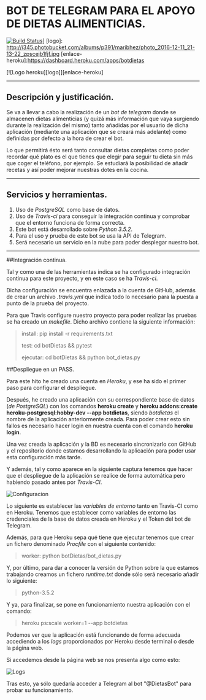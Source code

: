 # BOT DE TELEGRAM PARA EL APOYO DE DIETAS ALIMENTICIAS.

<!-- ![Sin titulo](https://travis-ci.org/maribhez/Infraestructura-Virtual-2016-2017.svg?branch=master) -->

[![Build Status](https://travis-ci.org/maribhez/DietasBot.svg?branch=master)](https://travis-ci.org/maribhez/DietasBot)]
[logo]: http://i345.photobucket.com/albums/p391/maribhez/photo_2016-12-11_21-13-22_zpscejb1fjf.jpg
[enlace-heroku]:https://dashboard.heroku.com/apps/botdietas

[![Logo heroku][logo]][enlace-heroku]

*****

## Descripción  y justificación.

Se va a llevar a cabo la realización de un *bot de telegram* donde se almacenen dietas alimenticias (y quizá más información que vaya surgiendo durante la realización del mismo) tanto añadidas por el usuario de dicha aplicación (mediante una aplicación que se creará más adelante) como definidas por defecto a la hora de crear el bot.

Lo que permitirá ésto será tanto consultar dietas completas como poder recordar qué plato es el que tienes que elegir para seguir tu dieta sin más que coger el teléfono, por ejemplo. Se estudiará la posibilidad de añadir recetas y así poder mejorar nuestras dotes en la cocina.

****

## Servicios y herramientas.

1. Uso de *PostgreSQL* como base de datos.
2. Uso de *Travis-ci* para conseguir la integración continua y comprobar que el entorno funciona de forma correcta.
3. Este bot está desarrollado sobre *Python 3.5.2*.
4. Para el uso y prueba de este bot se usa la API de Telegram.
5. Será necesario un servicio en la nube para poder desplegar nuestro bot.  

****

##Integración continua.

Tal y como una de las herramientas indica se ha configurado integración continua para este proyecto, y en este caso se ha *Travis-ci*.

Dicha configuración se encuentra enlazada a la cuenta de GitHub, además de crear un archivo *.travis.yml* que indica todo lo necesario para la puesta a punto de la prueba del proyecto.

Para que Travis configure nuestro proyecto para poder realizar las pruebas se ha creado un *makefile*. Dicho archivo contiene la siguiente información:

>  install:
>  	pip install -r requirements.txt
>
>
>  test:
>  		cd botDietas && pytest
>
>  ejecutar:
>  	cd botDietas && python bot_dietas.py



##Despliegue en un PASS.

Para este hito he creado una cuenta en *Heroku*, y ese ha sido el primer paso para configurar el despliegue.

Después, he creado una aplicación con su correspondiente base de datos (*de PostgreSQL*) con los comandos **heroku create** y **heroku addons:create heroku-postgresql:hobby-dev --app botdietas**, siendo *botdietas* el nombre de la aplicación anteriormente creada. Para poder crear esto sin fallos es necesario hacer login en nuestra cuenta con el comando **heroku login**.

Una vez creada la aplicación y la BD es necesario sincronizarlo con GitHub y el repositorio donde estamos desarrollando la aplicación para poder usar esta configuración más tarde.

Y además, tal y como aparece en la siguiente captura tenemos que hacer que el despliegue de la aplicación se realice de forma automática pero habiendo pasado antes por *Travis-CI*.

![Configuracion](http://i345.photobucket.com/albums/p391/maribhez/configuracionGitHub_zpsjxsrl2jq.png "Configuracion")


Lo siguiente es establecer las *variables de entorno* tanto en Travis-CI como en Heroku. Tenemos que establecer como variables de entorno las credenciales de la base de datos creada en Heroku y el Token del bot de Telegram.


Además, para que Heroku sepa qué tiene que ejecutar tenemos que crear un fichero denominado *Procfile* con el siguiente contenido:

> worker: python botDietas/bot_dietas.py


Y, por último, para dar a conocer la versión de Python sobre la que estamos trabajando creamos un fichero *runtime.txt* donde sólo será necesario añadir lo siguiente:

> python-3.5.2


Y ya, para finalizar, se pone en funcionamiento nuestra aplicación con el comando:

> heroku ps:scale worker=1 --app botdietas


Podemos ver que la aplicación está funcionando de forma adecuada accediendo a los *logs* proporcionados por Heroku desde terminal o desde la página web.


Si accedemos desde la página web se nos presenta algo como esto:

![Logs](http://i345.photobucket.com/albums/p391/maribhez/log_zps3swjszot.png "Logs en funcionamiento")


Tras esto, ya sólo quedaría acceder a Telegram al bot "@DietasBot" para probar su funcionamiento.
